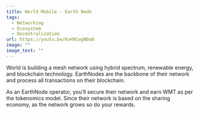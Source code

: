 ```yaml
---
title: World Mobile - Earth Node
tags:
  - Networking
  - Ecosystem
  - Decentralization
url: https://youtu.be/KvH9CwgN0a8
image: ""
image_text: ""
---
```


World is building a mesh network using hybrid spectrum, renewable energy, and blockchain technology. EarthNodes are the backbone of their network and process all transactions on their blockchain.

As an EarthNode operator, you’ll secure their network and earn WMT as per the tokenomics model. Since their network is based on the sharing economy, as the network grows so do your rewards.
